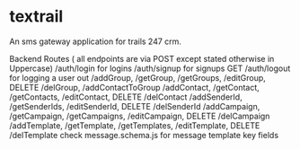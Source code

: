 # textrail
An sms gateway application for trails 247 crm.


Backend Routes ( all endpoints are via POST except stated otherwise in Uppercase)
/auth/login for logins
/auth/signup for signups
GET /auth/logout for logging a user out
/addGroup, /getGroup, /getGroups, /editGroup, DELETE /delGroup, /addContactToGroup
/addContact, /getContact, /getContacts, /editContact, DELETE /delContact
/addSenderId, /getSenderIds, /editSenderId, DELETE /delSenderId
/addCampaign, /getCampaign, /getCampaigns, /editCampaign, DELETE /delCampaign
/addTemplate, /getTemplate, /getTemplates, /editTemplate, DELETE /delTemplate
check message.schema.js for message template key fields